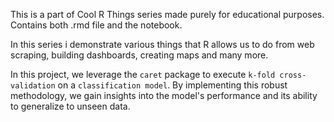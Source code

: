 This is a part of Cool R Things series made purely for educational purposes. Contains both .rmd file and the notebook.

In this series i demonstrate various things that R allows us to do from web scraping, building dashboards, creating maps and many more.

In this project, we leverage the ```caret``` package to execute ```k-fold cross-validation``` on a ```classification model```. By implementing this robust methodology, we gain insights into the model's performance and its ability to generalize to unseen data. 
